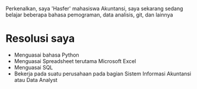 Perkenalkan, saya 'Hasfer' mahasiswa Akuntansi, saya sekarang sedang belajar beberapa bahasa pemograman, data analisis, git, dan lainnya

# Resolusi saya
- Menguasai bahasa Python
- Menguasai Spreadsheet terutama Microsoft Excel
- Menguasai SQL
- Bekerja pada suatu perusahaan pada bagian Sistem Informasi Akuntansi atau Data Analyst
